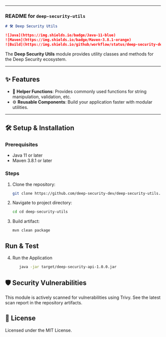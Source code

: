 
---

### **README for `deep-security-utils`**

```markdown
# 🛠️ Deep Security Utils

![Java](https://img.shields.io/badge/Java-11-blue) 
![Maven](https://img.shields.io/badge/Maven-3.8.1-orange) 
![Build](https://img.shields.io/github/workflow/status/deep-security-dev/deep-security-utils/Build%20and%20Scan)
```
The **Deep Security Utils** module provides utility classes and methods for the Deep Security ecosystem.

---

## ✨ Features

- 📜 **Helper Functions**: Provides commonly used functions for string manipulation, validation, etc.
- ⚙️ **Reusable Components**: Build your application faster with modular utilities.

---


## 🛠️ Setup & Installation

### Prerequisites
- Java 11 or later
- Maven 3.8.1 or later

### Steps
1. Clone the repository:
   ```bash
   git clone https://github.com/deep-security-dev/deep-security-utils.git
2. Navigate to project directory:
   ```bash
   cd cd deep-security-utils
   ```
   
3. Build artifact:
   ```bash
   mvn clean package
   ```

## Run & Test
4. Run the Application
   ```bash
      java -jar target/deep-security-api-1.0.0.jar
   ```
## 🛡️ Security Vulnerabilities
This module is actively scanned for vulnerabilities using Trivy. See the latest scan report in the repository artifacts.

## 📄 License
Licensed under the MIT License.


